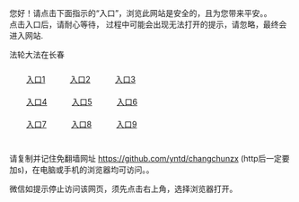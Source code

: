 您好！请点击下面指示的“入口”，浏览此网站是安全的，且为您带来平安。。 <br/>
点击入口后，请耐心等待， 过程中可能会出现无法打开的提示，请忽略，最终会进入网站. </br>

法轮大法在长春<br/>
<div style="padding:10px"><a style="margin:20px" target="_blank" href="https://d14zv9y6pw4461.cloudfront.net/2Qpsp?lplduvx" id="ccLink1" rel="nofollow">入口1</a> <a target="_blank" style="margin:20px" href="https://d1l0mscxro8xnx.cloudfront.net/2Qpsp?cbkipdn" id="ccLink2" rel="nofollow">入口2</a> <a style="margin:20px" target="_blank" href="https://d2r61wdbntbcpt.cloudfront.net/2Qpsp?dmniqkj" id="ccLink3" rel="nofollow">入口3</a></div>

<div style="padding:10px" ><a style="margin:20px" target="_blank" href="https://d14zv9y6pw4461.cloudfront.net/2Qpsp?lplduvx" id="ccLink4" rel="nofollow">入口4</a> <a style="margin:20px" href="https://d1l0mscxro8xnx.cloudfront.net/2Qpsp?cbkipdn" target="_blank" id="ccLink5" rel="nofollow">入口5</a> <a style="margin:20px" href="https://d2r61wdbntbcpt.cloudfront.net/2Qpsp?dmniqkj" target="_blank" id="ccLink6" rel="nofollow">入口6</a></div>

<div style="padding:10px"><a style="margin:20px" target="_blank" href="https://d14zv9y6pw4461.cloudfront.net/2Qpsp?lplduvx" id="ccLink7" rel="nofollow">入口7</a> <a style="margin:20px" href="https://d1l0mscxro8xnx.cloudfront.net/2Qpsp?cbkipdn" target="_blank" id="ccLink8" rel="nofollow">入口8</a> <a style="margin:20px" target="_blank" href="https://d2r61wdbntbcpt.cloudfront.net/2Qpsp?dmniqkj" id="ccLink9" rel="nofollow">入口9</a></div>

<br/>



请复制并记住免翻墙网址 https://github.com/yntd/changchunzx (http后一定要加s)，在电脑或手机的浏览器均可访问。。<br/>

微信如提示停止访问该网页，须先点击右上角，选择浏览器打开。
